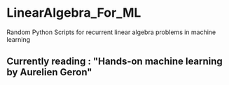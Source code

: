 # LinearAlgebra_For_ML
Random Python Scripts for recurrent  linear algebra problems in machine learning


## Currently reading : "Hands-on machine learning by Aurelien Geron"
